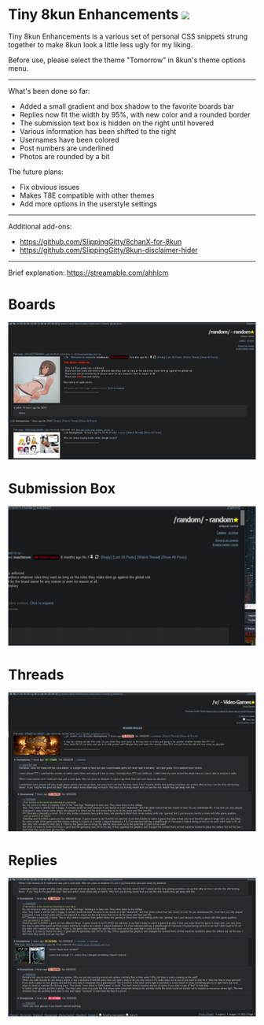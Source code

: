 # Tiny 8kun Enhancements [![](https://img.shields.io/badge/install%20with-stylus-006666?style=flat-square)](https://raw.githubusercontent.com/SlippingGitty/Tiny-8kun-Enhancements/main/T8E.user.css)
Tiny 8kun Enhancements is a various set of personal CSS snippets strung together to make 8kun look a little less ugly for my liking. 

Before use, please select the theme "Tomorrow" in 8kun's theme options menu.
___
What's been done so far: 

* Added a small gradient and box shadow to the favorite boards bar
* Replies now fit the width by 95%, with new color and a rounded border
* The submission text box is hidden on the right until hovered
* Various information has been shifted to the right
* Usernames have been colored 
* Post numbers are underlined
* Photos are rounded by a bit

The future plans:

* Fix obvious issues
* Makes T8E compatible with other themes
* Add more options in the userstyle settings
___

Additional add-ons:

* https://github.com/SlippingGitty/8chanX-for-8kun
* https://github.com/SlippingGitty/8kun-disclaimer-hider
___

Brief explanation: https://streamable.com/ahhlcm

# Boards
![screenshot](https://raw.githubusercontent.com/SlippingGitty/Tiny-8kun-Enhancements/main/screenshots/after.png)

# Submission Box
![screenshot](https://raw.githubusercontent.com/SlippingGitty/Tiny-8kun-Enhancements/main/screenshots/post.gif) 

# Threads
![screenshot](https://raw.githubusercontent.com/SlippingGitty/Tiny-8kun-Enhancements/main/screenshots/post.png) 

# Replies
![screenshot](https://raw.githubusercontent.com/SlippingGitty/Tiny-8kun-Enhancements/main/screenshots/replies.png) 
